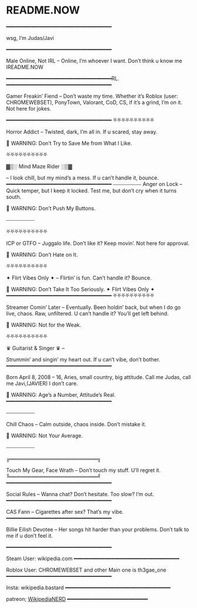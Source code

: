 # README.NOW
━━━━━━━━━━━━━━━━━━━━━━━━━━━━━━━━━━

wsg, I’m Judas/Javi

━━━━━━━━━━━━━━━━━━━━━━━━━━━━━━━━━━

Male Online, Not IRL – Online, I’m whoever I want. Don’t think u know me IREADME.NOW

━━━━━━━━━━━━━━━━━━━━━━━━━━━━━━━━━━RL. ━━━━━━━━━━━━━━━━━━━━━━━━━━━━━━━━━━

Gamer Freakin’ Fiend – Don’t waste my time. Whether it’s Roblox (user: CHROMEWEBSET), PonyTown, Valorant, CoD, CS, if it’s a grind, I’m on it. Not here for jokes.

━━━━━━━━━━━━━━━━━━━━━━━━━━━━━━━━━━ ⛧⛧⛧⛧⛧⛧⛧⛧⛧⛧

Horror Addict – Twisted, dark, I’m all in. If u scared, stay away.

🚨 WARNING: Don’t Try to Save Me from What I Like.

⛧⛧⛧⛧⛧⛧⛧⛧⛧⛧

▓▒░ Mind Maze Rider ░▒▓

– I look chill, but my mind’s a mess. If u can’t handle it, bounce. ━━━━━━━━━━━━━━━━━━━━━━━━━━━━━━━━━━ ⎯⎯⎯⎯⎯⎯⎯⎯⎯⎯⎯ Anger on Lock – Quick temper, but I keep it locked. Test me, but don’t cry when it turns south.

🚨 WARNING: Don’t Push My Buttons.

⎯⎯⎯⎯⎯⎯⎯⎯⎯⎯⎯

⛧⛧⛧⛧⛧⛧⛧⛧⛧⛧

ICP or GTFO – Juggalo life. Don’t like it? Keep movin’. Not here for approval.

🚨 WARNING: Don’t Hate on It.

⛧⛧⛧⛧⛧⛧⛧⛧⛧⛧

✦ Flirt Vibes Only ✦ – Flirtin’ is fun. Can’t handle it? Bounce.

🚨 WARNING: Don’t Take It Too Seriously. ✦ Flirt Vibes Only ✦ ━━━━━━━━━━━━━━━━━━━━━━━━━━━━━━━━━━ ⛧⛧⛧⛧⛧⛧⛧⛧⛧⛧

Streamer Comin’ Later – Eventually. Been holdin’ back, but when I do go live, chaos. Raw, unfiltered. U can’t handle it? You’ll get left behind.

🚨 WARNING: Not for the Weak.

⛧⛧⛧⛧⛧⛧⛧⛧⛧⛧

♛ Guitarist & Singer ♛ –

Strummin’ and singin’ my heart out. If u can’t vibe, don’t bother. ━━━━━━━━━━━━━━━━━━━━━━━━━━━━━━━━━━

Born April 8, 2008 – 16, Aries, small country, big attitude. Call me Judas, call me Javi,(JAVIER) I don’t care.

🚨 WARNING: Age’s a Number, Attitude’s Real. ━━━━━━━━━━━━━━━━━━━━━━━━━━━━━━━━━━

⎯⎯⎯⎯⎯⎯⎯⎯⎯⎯⎯

Chill Chaos – Calm outside, chaos inside. Don’t mistake it.

🚨 WARNING: Not Your Average.

⎯⎯⎯⎯⎯⎯⎯⎯⎯⎯⎯

╔════════════════════════╗

Touch My Gear, Face Wrath – Don’t touch my stuff. U’ll regret it. ╚════════════════════════╝ ━━━━━━━━━━━━━━━━━━━━━━━━━━━━━━━━━━

Social Rules – Wanna chat? Don’t hesitate. Too slow? I’m out. ━━━━━━━━━━━━━━━━━━━━━━━━━━━━━━━━━━

CAS Fann – Cigarettes after sex? That’s my vibe. ━━━━━━━━━━━━━━━━━━━━━━━━━━━━━━━━━━

Billie Eilish Devotee – Her songs hit harder than your problems. Don’t talk to me if u don’t feel it.

━━━━━━━━━━━━━━━━━━━━━━━━━━━━━━━━━━

Steam User: wikipedia.com ━━━━━━━━━━━━━━━━━━━━━━━━━━━━━━━━━━

Roblox User: CHROMEWEBSET and other Main one is th3gae_one
━━━━━━━━━━━━━━━━━━━━━━━━━━━━━━━━━━

Insta: wikipedia.bastard ━━━━━━━━━━━━━━━━━━━━━━━━━━━━━━━━━━

patreon; [WikipediaNERD](https://www.patreon.com/c/FREAKYWIKIPEDIAGUY) ━━━━━━━━━━━━━━━━━━━━━━━━━━
